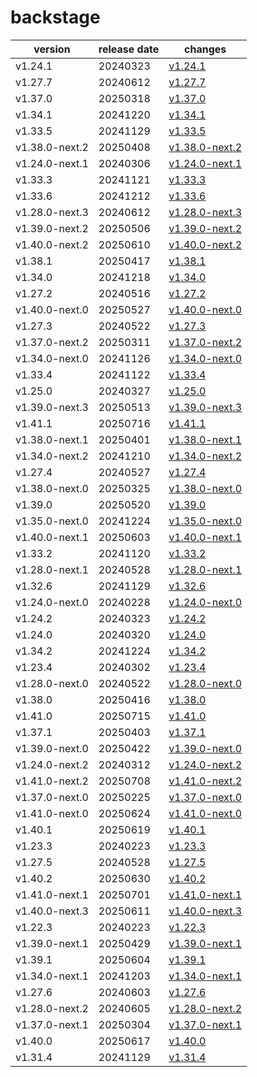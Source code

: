 # backstage	


|version|release date|changes|
|---|---|---|
|v1.24.1|20240323|[v1.24.1](./v1.24.1-20240323.md)|
|v1.27.7|20240612|[v1.27.7](./v1.27.7-20240612.md)|
|v1.37.0|20250318|[v1.37.0](./v1.37.0-20250318.md)|
|v1.34.1|20241220|[v1.34.1](./v1.34.1-20241220.md)|
|v1.33.5|20241129|[v1.33.5](./v1.33.5-20241129.md)|
|v1.38.0-next.2|20250408|[v1.38.0-next.2](./v1.38.0-next.2-20250408.md)|
|v1.24.0-next.1|20240306|[v1.24.0-next.1](./v1.24.0-next.1-20240306.md)|
|v1.33.3|20241121|[v1.33.3](./v1.33.3-20241121.md)|
|v1.33.6|20241212|[v1.33.6](./v1.33.6-20241212.md)|
|v1.28.0-next.3|20240612|[v1.28.0-next.3](./v1.28.0-next.3-20240612.md)|
|v1.39.0-next.2|20250506|[v1.39.0-next.2](./v1.39.0-next.2-20250506.md)|
|v1.40.0-next.2|20250610|[v1.40.0-next.2](./v1.40.0-next.2-20250610.md)|
|v1.38.1|20250417|[v1.38.1](./v1.38.1-20250417.md)|
|v1.34.0|20241218|[v1.34.0](./v1.34.0-20241218.md)|
|v1.27.2|20240516|[v1.27.2](./v1.27.2-20240516.md)|
|v1.40.0-next.0|20250527|[v1.40.0-next.0](./v1.40.0-next.0-20250527.md)|
|v1.27.3|20240522|[v1.27.3](./v1.27.3-20240522.md)|
|v1.37.0-next.2|20250311|[v1.37.0-next.2](./v1.37.0-next.2-20250311.md)|
|v1.34.0-next.0|20241126|[v1.34.0-next.0](./v1.34.0-next.0-20241126.md)|
|v1.33.4|20241122|[v1.33.4](./v1.33.4-20241122.md)|
|v1.25.0|20240327|[v1.25.0](./v1.25.0-20240327.md)|
|v1.39.0-next.3|20250513|[v1.39.0-next.3](./v1.39.0-next.3-20250513.md)|
|v1.41.1|20250716|[v1.41.1](./v1.41.1-20250716.md)|
|v1.38.0-next.1|20250401|[v1.38.0-next.1](./v1.38.0-next.1-20250401.md)|
|v1.34.0-next.2|20241210|[v1.34.0-next.2](./v1.34.0-next.2-20241210.md)|
|v1.27.4|20240527|[v1.27.4](./v1.27.4-20240527.md)|
|v1.38.0-next.0|20250325|[v1.38.0-next.0](./v1.38.0-next.0-20250325.md)|
|v1.39.0|20250520|[v1.39.0](./v1.39.0-20250520.md)|
|v1.35.0-next.0|20241224|[v1.35.0-next.0](./v1.35.0-next.0-20241224.md)|
|v1.40.0-next.1|20250603|[v1.40.0-next.1](./v1.40.0-next.1-20250603.md)|
|v1.33.2|20241120|[v1.33.2](./v1.33.2-20241120.md)|
|v1.28.0-next.1|20240528|[v1.28.0-next.1](./v1.28.0-next.1-20240528.md)|
|v1.32.6|20241129|[v1.32.6](./v1.32.6-20241129.md)|
|v1.24.0-next.0|20240228|[v1.24.0-next.0](./v1.24.0-next.0-20240228.md)|
|v1.24.2|20240323|[v1.24.2](./v1.24.2-20240323.md)|
|v1.24.0|20240320|[v1.24.0](./v1.24.0-20240320.md)|
|v1.34.2|20241224|[v1.34.2](./v1.34.2-20241224.md)|
|v1.23.4|20240302|[v1.23.4](./v1.23.4-20240302.md)|
|v1.28.0-next.0|20240522|[v1.28.0-next.0](./v1.28.0-next.0-20240522.md)|
|v1.38.0|20250416|[v1.38.0](./v1.38.0-20250416.md)|
|v1.41.0|20250715|[v1.41.0](./v1.41.0-20250715.md)|
|v1.37.1|20250403|[v1.37.1](./v1.37.1-20250403.md)|
|v1.39.0-next.0|20250422|[v1.39.0-next.0](./v1.39.0-next.0-20250422.md)|
|v1.24.0-next.2|20240312|[v1.24.0-next.2](./v1.24.0-next.2-20240312.md)|
|v1.41.0-next.2|20250708|[v1.41.0-next.2](./v1.41.0-next.2-20250708.md)|
|v1.37.0-next.0|20250225|[v1.37.0-next.0](./v1.37.0-next.0-20250225.md)|
|v1.41.0-next.0|20250624|[v1.41.0-next.0](./v1.41.0-next.0-20250624.md)|
|v1.40.1|20250619|[v1.40.1](./v1.40.1-20250619.md)|
|v1.23.3|20240223|[v1.23.3](./v1.23.3-20240223.md)|
|v1.27.5|20240528|[v1.27.5](./v1.27.5-20240528.md)|
|v1.40.2|20250630|[v1.40.2](./v1.40.2-20250630.md)|
|v1.41.0-next.1|20250701|[v1.41.0-next.1](./v1.41.0-next.1-20250701.md)|
|v1.40.0-next.3|20250611|[v1.40.0-next.3](./v1.40.0-next.3-20250611.md)|
|v1.22.3|20240223|[v1.22.3](./v1.22.3-20240223.md)|
|v1.39.0-next.1|20250429|[v1.39.0-next.1](./v1.39.0-next.1-20250429.md)|
|v1.39.1|20250604|[v1.39.1](./v1.39.1-20250604.md)|
|v1.34.0-next.1|20241203|[v1.34.0-next.1](./v1.34.0-next.1-20241203.md)|
|v1.27.6|20240603|[v1.27.6](./v1.27.6-20240603.md)|
|v1.28.0-next.2|20240605|[v1.28.0-next.2](./v1.28.0-next.2-20240605.md)|
|v1.37.0-next.1|20250304|[v1.37.0-next.1](./v1.37.0-next.1-20250304.md)|
|v1.40.0|20250617|[v1.40.0](./v1.40.0-20250617.md)|
|v1.31.4|20241129|[v1.31.4](./v1.31.4-20241129.md)|
